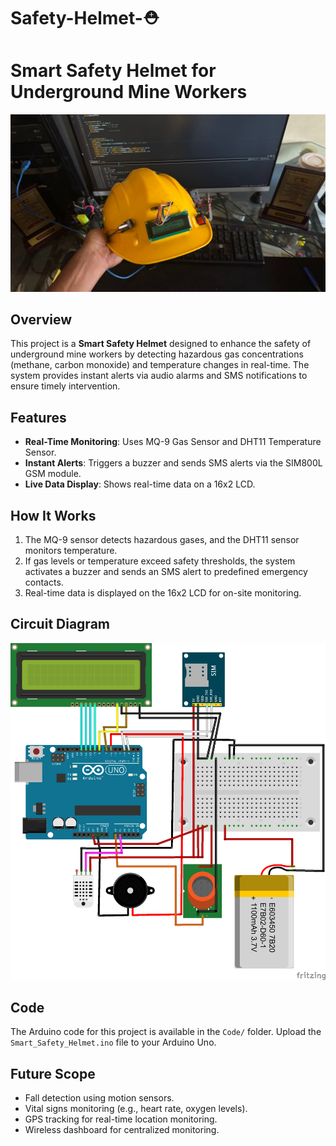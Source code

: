 # Safety-Helmet-⛑

# Smart Safety Helmet for Underground Mine Workers

![Helmet Prototype](Images/Helmet_Prototype.jpg)

## Overview
This project is a **Smart Safety Helmet** designed to enhance the safety of underground mine workers by detecting hazardous gas concentrations (methane, carbon monoxide) and temperature changes in real-time. The system provides instant alerts via audio alarms and SMS notifications to ensure timely intervention.

## Features
- **Real-Time Monitoring**: Uses MQ-9 Gas Sensor and DHT11 Temperature Sensor.
- **Instant Alerts**: Triggers a buzzer and sends SMS alerts via the SIM800L GSM module.
- **Live Data Display**: Shows real-time data on a 16x2 LCD.

## How It Works
1. The MQ-9 sensor detects hazardous gases, and the DHT11 sensor monitors temperature.
2. If gas levels or temperature exceed safety thresholds, the system activates a buzzer and sends an SMS alert to predefined emergency contacts.
3. Real-time data is displayed on the 16x2 LCD for on-site monitoring.

## Circuit Diagram
![Circuit Diagram](Circuit_Diagram/Smart_Safety_Helmet_Circuit.png)

## Code
The Arduino code for this project is available in the `Code/` folder. Upload the `Smart_Safety_Helmet.ino` file to your Arduino Uno.

## Future Scope
- Fall detection using motion sensors.
- Vital signs monitoring (e.g., heart rate, oxygen levels).
- GPS tracking for real-time location monitoring.
- Wireless dashboard for centralized monitoring.
